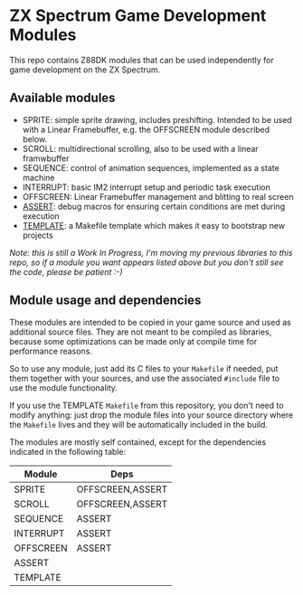 # ZX Spectrum Game Development Modules

This repo contains Z88DK modules that can be used independently for game development on the ZX Spectrum.

## Available modules

- SPRITE: simple sprite drawing, includes preshifting. Intended to be used with a Linear Framebuffer, e.g. the OFFSCREEN module described below.
- SCROLL: multidirectional scrolling, also to be used with a linear framwbuffer
- SEQUENCE: control of animation sequences, implemented as a state machine
- INTERRUPT: basic IM2 interrupt setup and periodic task execution
- OFFSCREEN: Linear Framebuffer management and blitting to real screen
- [ASSERT](../src/assert/): debug macros for ensuring certain conditions are met during execution
- [TEMPLATE](../src/template/): a Makefile template which makes it easy to bootstrap new projects

_Note: this is still a Work In Progress, I'm moving my previous libraries to this repo, so if a module you want appears listed above but you don't still see the code, please be patient :-)_

## Module usage and dependencies

These modules are intended to be copied in your game source and used as additional source files. They are not meant to be compiled as libraries, because some optimizations can be made only at compile time for performance reasons.

So to use any module, just add its C files to your `Makefile` if needed, put them together with your sources, and use the associated `#include` file to use the module functionality.

If you use the TEMPLATE `Makefile` from this repository, you don't need to modify anything: just drop the module files into your source directory where the `Makefile` lives and they will be automatically included in the build.

The modules are mostly self contained, except for the dependencies indicated in the following table:

| Module    | Deps             |
|-----------|------------------|
| SPRITE    | OFFSCREEN,ASSERT |
| SCROLL    | OFFSCREEN,ASSERT |
| SEQUENCE  | ASSERT           |
| INTERRUPT | ASSERT           |
| OFFSCREEN | ASSERT           |
| ASSERT    |                  |
| TEMPLATE  |                  |
